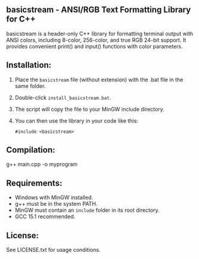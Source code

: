basicstream - ANSI/RGB Text Formatting Library for C++
-------------------------------------------------------------

basicstream is a header-only C++ library for formatting terminal output with ANSI colors,
including 8-color, 256-color, and true RGB 24-bit support. It provides convenient print()
and input() functions with color parameters.

Installation:
-------------

1. Place the `basicstream` file (without extension) with the .bat file in the same folder.
2. Double-click `install_basicstream.bat`.
3. The script will copy the file to your MinGW include directory.
4. You can then use the library in your code like this:

    ```
    #include <basicstream>
    ```

Compilation:
------------

g++ main.cpp -o myprogram

Requirements:
-------------

- Windows with MinGW installed.
- g++ must be in the system PATH.
- MinGW must contain an `include` folder in its root directory.
- GCC 15.1 recommended.

License:
--------

See LICENSE.txt for usage conditions.
